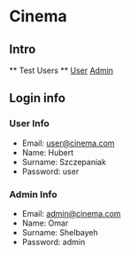 # Cinema

## Intro
** Test Users **
[User](#user)
[Admin](#admin)

## Login info
<a id="user"></a>
### User Info

  + Email: user@cinema.com <br />
  + Name: Hubert <br />
  + Surname: Szczepaniak <br />
  + Password: user <br />

<a id="Admin"></a>
### Admin Info

  + Email: admin@cinema.com <br />
  + Name: Omar <br />
  + Surname: Shelbayeh <br />
  + Password: admin <br />
